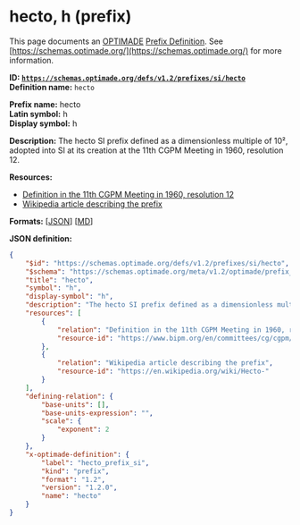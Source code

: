 # hecto, h (prefix)

This page documents an [OPTIMADE](https://www.optimade.org/) [Prefix Definition](https://schemas.optimade.org/#definitions). See [https://schemas.optimade.org/](https://schemas.optimade.org/) for more information.

**ID: [`https://schemas.optimade.org/defs/v1.2/prefixes/si/hecto`](https://schemas.optimade.org/defs/v1.2/prefixes/si/hecto.md)**  
**Definition name:** `hecto`

**Prefix name:** hecto  
**Latin symbol:** h  
**Display symbol:** h  
  
**Description:** The hecto SI prefix defined as a dimensionless multiple of 10², adopted into SI at its creation at the 11th CGPM Meeting in 1960, resolution 12.



**Resources:**

- [Definition in the 11th CGPM Meeting in 1960, resolution 12](https://www.bipm.org/en/committees/cg/cgpm/11-1960/resolution-12)
- [Wikipedia article describing the prefix](https://en.wikipedia.org/wiki/Hecto-)


**Formats:** [[JSON](hecto.json)] [[MD](hecto.md)]

**JSON definition:**

``` json
{
    "$id": "https://schemas.optimade.org/defs/v1.2/prefixes/si/hecto",
    "$schema": "https://schemas.optimade.org/meta/v1.2/optimade/prefix_definition.json",
    "title": "hecto",
    "symbol": "h",
    "display-symbol": "h",
    "description": "The hecto SI prefix defined as a dimensionless multiple of 10\u00b2, adopted into SI at its creation at the 11th CGPM Meeting in 1960, resolution 12.",
    "resources": [
        {
            "relation": "Definition in the 11th CGPM Meeting in 1960, resolution 12",
            "resource-id": "https://www.bipm.org/en/committees/cg/cgpm/11-1960/resolution-12"
        },
        {
            "relation": "Wikipedia article describing the prefix",
            "resource-id": "https://en.wikipedia.org/wiki/Hecto-"
        }
    ],
    "defining-relation": {
        "base-units": [],
        "base-units-expression": "",
        "scale": {
            "exponent": 2
        }
    },
    "x-optimade-definition": {
        "label": "hecto_prefix_si",
        "kind": "prefix",
        "format": "1.2",
        "version": "1.2.0",
        "name": "hecto"
    }
}
```